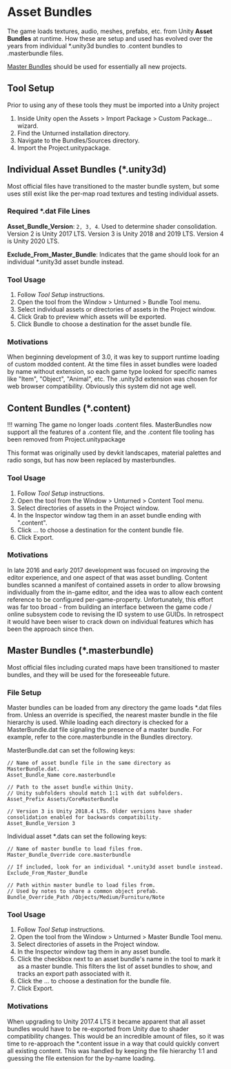 # Asset Bundles

The game loads textures, audio, meshes, prefabs, etc. from Unity __Asset Bundles__ at runtime. How these are setup and used has evolved over the years from individual *.unity3d bundles to .content bundles to .masterbundle files.

[Master Bundles](#master-bundles) should be used for essentially all new projects.

## Tool Setup

Prior to using any of these tools they must be imported into a Unity project

1. Inside Unity open the Assets > Import Package > Custom Package... wizard.
2. Find the Unturned installation directory.
3. Navigate to the Bundles/Sources directory.
4. Import the Project.unitypackage.

## Individual Asset Bundles (*.unity3d)

Most official files have transitioned to the master bundle system, but some uses still exist like the per-map road textures and testing individual assets.

### Required \*.dat File Lines

__Asset\_Bundle\_Version__: `2, 3, 4`. Used to determine shader consolidation. Version 2 is Unity 2017 LTS. Version 3 is Unity 2018 and 2019 LTS. Version 4 is Unity 2020 LTS.

__Exclude\_From\_Master\_Bundle__: Indicates that the game should look for an individual *.unity3d asset bundle instead.

### Tool Usage

1. Follow _Tool Setup_ instructions.
2. Open the tool from the Window > Unturned > Bundle Tool menu.
3. Select individual assets or directories of assets in the Project window.
4. Click Grab to preview which assets will be exported.
5. Click Bundle to choose a destination for the asset bundle file.

### Motivations

When beginning development of 3.0, it was key to support runtime loading of custom modded content. At the time files in asset bundles were loaded by name without extension, so each game type looked for specific names like "Item", "Object", "Animal", etc. The .unity3d extension was chosen for web browser compatibility. Obviously this system did not age well.

## Content Bundles (*.content)

!!! warning
    The game no longer loads .content files. MasterBundles now support all the features of a .content file, and the .content file tooling has been removed from Project.unitypackage

This format was originally used by devkit landscapes, material palettes and radio songs, but has now been replaced by masterbundles.

### Tool Usage

1. Follow _Tool Setup_ instructions.
2. Open the tool from the Window > Unturned > Content Tool menu.
3. Select directories of assets in the Project window.
4. In the Inspector window tag them in an asset bundle ending with ".content".
5. Click ... to choose a destination for the content bundle file.
6. Click Export.

### Motivations

In late 2016 and early 2017 development was focused on improving the editor experience, and one aspect of that was asset bundling. Content bundles scanned a manifest of contained assets in order to allow browsing individually from the in-game editor, and the idea was to allow each content reference to be configured per-game-property. Unfortunately, this effort was far too broad - from building an interface between the game code / online subsystem code to revising the ID system to use GUIDs. In retrospect it would have been wiser to crack down on individual features which has been the approach since then.

## Master Bundles (*.masterbundle)

Most official files including curated maps have been transitioned to master bundles, and they will be used for the foreseeable future.

### File Setup

Master bundles can be loaded from any directory the game loads *.dat files from. Unless an override is specified, the nearest master bundle in the file hierarchy is used. While loading each directory is checked for a MasterBundle.dat file signaling the presence of a master bundle. For example, refer to the core.masterbundle in the Bundles directory.

MasterBundle.dat can set the following keys:

    // Name of asset bundle file in the same directory as MasterBundle.dat.
    Asset_Bundle_Name core.masterbundle

    // Path to the asset bundle within Unity.
    // Unity subfolders should match 1:1 with dat subfolders.
    Asset_Prefix Assets/CoreMasterBundle

    // Version 3 is Unity 2018.4 LTS. Older versions have shader consolidation enabled for backwards compatibility.
    Asset_Bundle_Version 3

Individual asset *.dats can set the following keys:

    // Name of master bundle to load files from.
    Master_Bundle_Override core.masterbundle

    // If included, look for an individual *.unity3d asset bundle instead.
    Exclude_From_Master_Bundle

    // Path within master bundle to load files from.
    // Used by notes to share a common object prefab.
    Bundle_Override_Path /Objects/Medium/Furniture/Note

### Tool Usage

1. Follow _Tool Setup_ instructions.
2. Open the tool from the Window > Unturned > Master Bundle Tool menu.
3. Select directories of assets in the Project window.
4. In the Inspector window tag them in any asset bundle.
5. Click the checkbox next to an asset bundle's name in the tool to mark it as a master bundle. This filters the list of asset bundles to show, and tracks an export path associated with it.
6. Click the ... to choose a destination for the bundle file.
7. Click Export.

### Motivations

When upgrading to Unity 2017.4 LTS it became apparent that all asset bundles would have to be re-exported from Unity due to shader compatibility changes. This would be an incredible amount of files, so it was time to re-approach the *.content issue in a way that could quickly convert all existing content. This was handled by keeping the file hierarchy 1:1 and guessing the file extension for the by-name loading.
